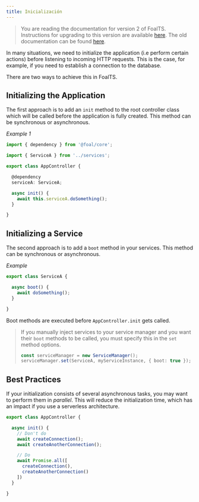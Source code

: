 ```yaml
---
title: Inicialización
---
```


> You are reading the documentation for version 2 of FoalTS. Instructions for upgrading to this version are available [here](../upgrade-to-v2/README.md). The old documentation can be found [here](https://github.com/FoalTS/foal/tree/v1.x/docs).

In many situations, we need to initialize the application (i.e perform certain actions) before listening to incoming HTTP requests. This is the case, for example, if you need to establish a connection to the database.

There are two ways to achieve this in FoalTS.

## Initializing the Application

The first approach is to add an `init` method to the root controller class which will be called before the application is fully created. This method can be synchronous or asynchronous.

*Example 1*
```typescript
import { dependency } from '@foal/core';

import { ServiceA } from '../services';

export class AppController {

  @dependency
  serviceA: ServiceA;

  async init() {
    await this.serviceA.doSomething();
  }

}
```

## Initializing a Service

The second approach is to add a `boot` method in your services. This method can be synchronous or asynchronous.

*Example*
```typescript
export class ServiceA {

  async boot() {
    await doSomething();
  }

}
```

Boot methods are executed before `AppController.init` gets called.

> If you manually inject services to your service manager and you want their `boot` methods to be called, you must specify this in the `set` method options.
> 
> ```typescript
> const serviceManager = new ServiceManager();
> serviceManager.set(ServiceA, myServiceInstance, { boot: true });
> ```

## Best Practices

If your initialization consists of several asynchronous tasks, you may want to perform them in *parallel*. This will reduce the initialization time, which has an impact if you use a serverless architecture.

```typescript
export class AppController {

  async init() {
    // Don't do
    await createConnection();
    await createAnotherConnection();

    // Do
    await Promise.all([
      createConnection(),
      createAnotherConnection()
    ])
  }

}
```

